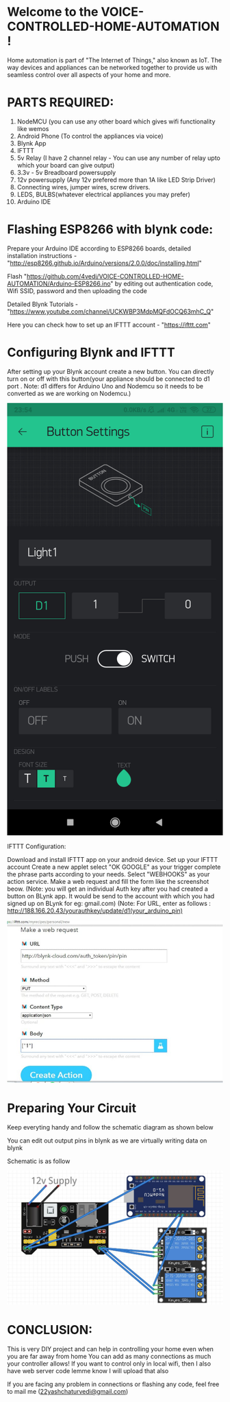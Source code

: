 # Welcome to the VOICE-CONTROLLED-HOME-AUTOMATION !

Home automation is part of "The Internet of Things," also known as IoT. The way devices and appliances can be networked together to provide us with seamless control over all aspects of your home and more.

# PARTS REQUIRED:

1. NodeMCU (you can use any other board which gives wifi functionality like wemos
2. Android Phone (To control the appliances via voice)
3. Blynk App
4. IFTTT
5. 5v Relay (I have 2 channel relay - You can use any number of relay upto which your board can give output)
6. 3.3v - 5v Breadboard powersupply 
7. 12v powersupply (Any 12v prefered more than 1A like LED Strip Driver)
8. Connecting wires, jumper wires, screw drivers.
9. LEDS, BULBS(whatever electrical appliances you may prefer)
10. Arduino IDE

# Flashing ESP8266 with blynk code:


Prepare your Arduino IDE according to ESP8266 boards, detailed installation instructions - "http://esp8266.github.io/Arduino/versions/2.0.0/doc/installing.html"

Flash "https://github.com/4vedi/VOICE-CONTROLLED-HOME-AUTOMATION/Arduino-ESP8266.ino" by editing out authentication code, Wifi SSID, password and then uploading the code 

Detailed Blynk Tutorials - "https://www.youtube.com/channel/UCKWBP3MdpMQFdOCQ63mhC_Q"

Here you can check how to set up an IFTTT account -  "https://ifttt.com"


 # Configuring Blynk and IFTTT
 
 After setting up your Blynk account create a new button. You can directly turn on or off with this button(your appliance should be connected to d1 port . Note: d1 differs for Arduino Uno and Nodemcu so it needs to be converted as we are working on Nodemcu.) 
 
 ![alt](https://github.com/4vedi/VOICE-CONTROLLED-HOME-AUTOMATION/blob/master/Screenshot_2019-03-13-23-54-21-841_cc.blynk.png?raw=true)
 
 
 
 
 
 
 IFTTT Configuration:
 
 Download and install IFTTT app on your android device.
 Set up your IFTTT account
 Create a new applet
 select "OK GOOGLE" as your trigger
 complete the phrase parts according to your needs.
 Select "WEBHOOKS" as your action service.
 Make a web request and fill the form like the screenshot beow.
 (Note: you will get an individual Auth key after you had created a button on BLynk app. It would be send to the account with which you had signed up on BLynk for eg: gmail.com)
 (Note: For URL, enter as follows : http://188.166.20.43/yourauthkey/update/d1(your_arduino_pin)
 
 ![alt](https://github.com/4vedi/VOICE-CONTROLLED-HOME-AUTOMATION/blob/master/IMG_20160525_160913-2.jpg?raw=true)
 


# Preparing Your Circuit

Keep everyting handy and follow the schematic diagram as shown below

You can edit out output pins in blynk as we are virtually writing data on blynk

Schematic is as follow 

![alt](https://github.com/4vedi/VOICE-CONTROLLED-HOME-AUTOMATION/blob/master/Schematic.JPG?raw=true)

# CONCLUSION:


This is very DIY project and can help in controlling your home even when you are far away from home You can add as many connections as much your controller allows! If you want to control only in local wifi, then I also have web server code lemme know I will upload that also

If you are facing any problem in connections or flashing any code, feel free to mail me (22yashchaturvedi@gmail.com)

#
  












